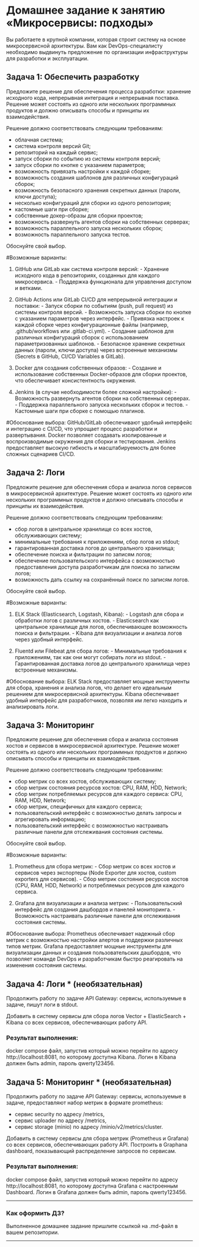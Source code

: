 # Домашнее задание к занятию «Микросервисы: подходы»

Вы работаете в крупной компании, которая строит систему на основе микросервисной архитектуры.
Вам как DevOps-специалисту необходимо выдвинуть предложение по организации инфраструктуры для разработки и эксплуатации.


## Задача 1: Обеспечить разработку

Предложите решение для обеспечения процесса разработки: хранение исходного кода, непрерывная интеграция и непрерывная поставка. 
Решение может состоять из одного или нескольких программных продуктов и должно описывать способы и принципы их взаимодействия.

Решение должно соответствовать следующим требованиям:
- облачная система;
- система контроля версий Git;
- репозиторий на каждый сервис;
- запуск сборки по событию из системы контроля версий;
- запуск сборки по кнопке с указанием параметров;
- возможность привязать настройки к каждой сборке;
- возможность создания шаблонов для различных конфигураций сборок;
- возможность безопасного хранения секретных данных (пароли, ключи доступа);
- несколько конфигураций для сборки из одного репозитория;
- кастомные шаги при сборке;
- собственные докер-образы для сборки проектов;
- возможность развернуть агентов сборки на собственных серверах;
- возможность параллельного запуска нескольких сборок;
- возможность параллельного запуска тестов.

Обоснуйте свой выбор.

#Возможные варианты:
  1. GitHub или GitLab как система контроля версий:
    - Хранение исходного кода в репозиториях, созданных для каждого микросервиса.
    - Поддержка функционала для управления доступом и ветками.

  2. GitHub Actions или GitLab CI/CD для непрерывной интеграции и поставки:
    - Запуск сборки по событиям (push, pull request) из системы контроля версий.
    - Возможность запуска сборки по кнопке с указанием параметров через интерфейс.
    - Привязка настроек к каждой сборке через конфигурационные файлы (например, .github/workflows или .gitlab-ci.yml).
    - Создание шаблонов для различных конфигураций сборок с использованием параметризованных шаблонов.
    - Безопасное хранение секретных данных (пароли, ключи доступа) через встроенные механизмы (Secrets в GitHub, CI/CD Variables в GitLab).

  3. Docker для создания собственных образов:
    - Создание и использование собственных Docker-образов для сборки проектов, что обеспечивает консистентность окружения.

  4. Jenkins (в случае необходимости более сложной настройки):
    - Возможность развернуть агентов сборки на собственных серверах.
    - Поддержка параллельного запуска нескольких сборок и тестов.
    - Кастомные шаги при сборке с помощью плагинов.

  #Обоснование выбора: GitHub/GitLab обеспечивают удобный интерфейс и интеграцию с CI/CD, что упрощает процесс разработки и развертывания. Docker позволяет создавать изолированные и воспроизводимые окружения для сборки и тестирования. Jenkins предоставляет высокую гибкость и масштабируемость для более сложных сценариев CI/CD.

## Задача 2: Логи

Предложите решение для обеспечения сбора и анализа логов сервисов в микросервисной архитектуре.
Решение может состоять из одного или нескольких программных продуктов и должно описывать способы и принципы их взаимодействия.

Решение должно соответствовать следующим требованиям:
- сбор логов в центральное хранилище со всех хостов, обслуживающих систему;
- минимальные требования к приложениям, сбор логов из stdout;
- гарантированная доставка логов до центрального хранилища;
- обеспечение поиска и фильтрации по записям логов;
- обеспечение пользовательского интерфейса с возможностью предоставления доступа разработчикам для поиска по записям логов;
- возможность дать ссылку на сохранённый поиск по записям логов.

Обоснуйте свой выбор.

#Возможные варианты:
  1. ELK Stack (Elasticsearch, Logstash, Kibana):
    - Logstash для сбора и обработки логов с различных хостов.
    - Elasticsearch как центральное хранилище для логов, обеспечивающее возможность поиска и фильтрации.
    - Kibana для визуализации и анализа логов через удобный интерфейс.

  2. Fluentd или Filebeat для сбора логов:
    - Минимальные требования к приложениям, так как они могут собирать логи из stdout.
    - Гарантированная доставка логов до центрального хранилища через встроенные механизмы.

  #Обоснование выбора: ELK Stack предоставляет мощные инструменты для сбора, хранения и анализа логов, что делает его идеальным решением для микросервисной архитектуры. Kibana обеспечивает удобный интерфейс для разработчиков, позволяя им легко находить и анализировать логи.

## Задача 3: Мониторинг

Предложите решение для обеспечения сбора и анализа состояния хостов и сервисов в микросервисной архитектуре.
Решение может состоять из одного или нескольких программных продуктов и должно описывать способы и принципы их взаимодействия.

Решение должно соответствовать следующим требованиям:
- сбор метрик со всех хостов, обслуживающих систему;
- сбор метрик состояния ресурсов хостов: CPU, RAM, HDD, Network;
- сбор метрик потребляемых ресурсов для каждого сервиса: CPU, RAM, HDD, Network;
- сбор метрик, специфичных для каждого сервиса;
- пользовательский интерфейс с возможностью делать запросы и агрегировать информацию;
- пользовательский интерфейс с возможностью настраивать различные панели для отслеживания состояния системы.

Обоснуйте свой выбор.

#Возможные варианты: 
  1. Prometheus для сбора метрик:
    - Сбор метрик со всех хостов и сервисов через экспортеры (Node Exporter для хостов, custom exporters для сервисов).
    - Сбор метрик состояния ресурсов хостов (CPU, RAM, HDD, Network) и потребляемых ресурсов для каждого сервиса.

  2. Grafana для визуализации и анализа метрик:
    - Пользовательский интерфейс для создания дашбордов и панелей мониторинга.
    - Возможность настраивать различные панели для отслеживания состояния системы.

#Обоснование выбора: Prometheus обеспечивает надежный сбор метрик с возможностью настройки алертов и поддержки различных типов метрик. Grafana предоставляет мощные инструменты для визуализации данных и создания пользовательских дашбордов, что позволяет команде DevOps и разработчикам быстро реагировать на изменения состояния системы.

## Задача 4: Логи * (необязательная)

Продолжить работу по задаче API Gateway: сервисы, используемые в задаче, пишут логи в stdout. 

Добавить в систему сервисы для сбора логов Vector + ElasticSearch + Kibana со всех сервисов, обеспечивающих работу API.

### Результат выполнения: 

docker compose файл, запустив который можно перейти по адресу http://localhost:8081, по которому доступна Kibana.
Логин в Kibana должен быть admin, пароль qwerty123456.


## Задача 5: Мониторинг * (необязательная)

Продолжить работу по задаче API Gateway: сервисы, используемые в задаче, предоставляют набор метрик в формате prometheus:

- сервис security по адресу /metrics,
- сервис uploader по адресу /metrics,
- сервис storage (minio) по адресу /minio/v2/metrics/cluster.

Добавить в систему сервисы для сбора метрик (Prometheus и Grafana) со всех сервисов, обеспечивающих работу API.
Построить в Graphana dashboard, показывающий распределение запросов по сервисам.

### Результат выполнения: 

docker compose файл, запустив который можно перейти по адресу http://localhost:8081, по которому доступна Grafana с настроенным Dashboard.
Логин в Grafana должен быть admin, пароль qwerty123456.

---

### Как оформить ДЗ?

Выполненное домашнее задание пришлите ссылкой на .md-файл в вашем репозитории.

---

